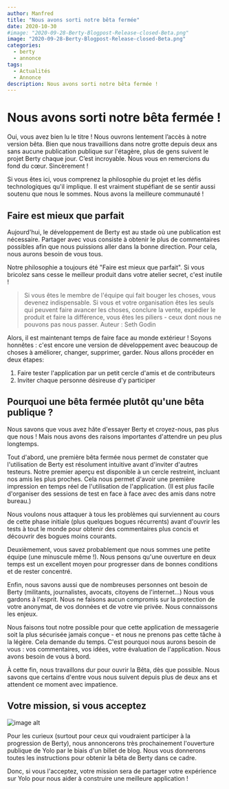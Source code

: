 ```yaml
---
author: Manfred
title: "Nous avons sorti notre bêta fermée"
date: 2020-10-30
#image: "2020-09-28-Berty-Blogpost-Release-closed-Beta.png"
image: "2020-09-28-Berty-Blogpost-Release-closed-Beta.png"
categories:
  - berty
  - annonce
tags:
  - Actualités
  - Annonce
description: Nous avons sorti notre bêta fermée !
---
```


# Nous avons sorti notre bêta fermée !

Oui, vous avez bien lu le titre ! Nous ouvrons lentement l’accès à notre version bêta. Bien que nous travaillions dans notre grotte depuis deux ans sans aucune publication publique sur l'étagère, plus de gens suivent le projet Berty chaque jour. C’est incroyable. Nous vous en remercions du fond du cœur. Sincèrement !

Si vous êtes ici, vous comprenez la philosophie du projet et les défis technologiques qu'il implique. Il est vraiment stupéfiant de se sentir aussi soutenu que nous le sommes. Nous avons la meilleure communauté !

## Faire est mieux que parfait

Aujourd'hui, le développement de Berty est au stade où une publication est nécessaire. Partager avec vous consiste à obtenir le plus de commentaires possibles afin que nous puissions aller dans la bonne direction. Pour cela, nous aurons besoin de vous tous.

Notre philosophie a toujours été "Faire est mieux que parfait". Si vous bricolez sans cesse le meilleur produit dans votre atelier secret, c'est inutile !

> Si vous êtes le membre de l'équipe qui fait bouger les choses, vous devenez indispensable. Si vous et votre organisation êtes les seuls qui peuvent faire avancer les choses, conclure la vente, expédier le produit et faire la différence, vous êtes les piliers - ceux dont nous ne pouvons pas nous passer. Auteur : Seth Godin

Alors, il est maintenant temps de faire face au monde extérieur ! Soyons honnêtes : c'est encore une version de développement avec beaucoup de choses à améliorer, changer, supprimer, garder. Nous allons procéder en deux étapes:

1. Faire tester l'application par un petit cercle d'amis et de contributeurs
2. Inviter chaque personne désireuse d'y participer

## Pourquoi une bêta fermée plutôt qu'une bêta publique ?

Nous savons que vous avez hâte d'essayer Berty et croyez-nous, pas plus que nous ! Mais nous avons des raisons importantes d'attendre un peu plus longtemps.

Tout d'abord, une première bêta fermée nous permet de constater que l'utilisation de Berty est résolument intuitive avant d'inviter d'autres testeurs. Notre premier aperçu est disponible à un cercle restreint, incluant nos amis les plus proches. Cela nous permet d'avoir une première impression en temps réel de l'utilisation de l'application. (Il est plus facile d'organiser des sessions de test en face à face avec des amis dans notre bureau.)

Nous voulons nous attaquer à tous les problèmes qui surviennent au cours de cette phase initiale (plus quelques bogues récurrents) avant d'ouvrir les tests à tout le monde pour obtenir des commentaires plus concis et découvrir des bogues moins courants.

Deuxièmement, vous savez probablement que nous sommes une petite équipe (une minuscule même !). Nous pensons qu'une ouverture en deux temps est un excellent moyen pour progresser dans de bonnes conditions et de rester concentré.

Enfin, nous savons aussi que de nombreuses personnes ont besoin de Berty (militants, journalistes, avocats, citoyens de l'internet...) Nous vous gardons à l'esprit. Nous ne faisons aucun compromis sur la protection de votre anonymat, de vos données et de votre vie privée. Nous connaissons les enjeux.

Nous faisons tout notre possible pour que cette application de messagerie soit la plus sécurisée jamais conçue - et nous ne prenons pas cette tâche à la légère. Cela demande du temps. C'est pourquoi nous aurons besoin de vous : vos commentaires, vos idées, votre évaluation de l'application. Nous avons besoin de vous à bord.

À cette fin, nous travaillons dur pour ouvrir la Bêta, dès que possible. Nous savons que certains d'entre vous nous suivent depuis plus de deux ans et attendent ce moment avec impatience.

## Votre mission, si vous acceptez

![image alt](https://media.giphy.com/media/U6pXdeEVb4fEfzZg0R/giphy.gif)

Pour les curieux (surtout pour ceux qui voudraient participer à la progression de Berty), nous annoncerons très prochainement l'ouverture publique de Yolo par le biais d'un billet de blog. Nous vous donnerons toutes les instructions pour obtenir la bêta de Berty dans ce cadre.

Donc, si vous l'acceptez, votre mission sera de partager votre expérience sur Yolo pour nous aider à construire une meilleure application !






